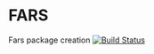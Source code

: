 # FARS
Fars package creation
[![Build Status](https://travis-ci.org/EAVWing/FARS.svg?branch=master)](https://travis-ci.org/EAVWing/FARS)
